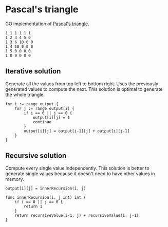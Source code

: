 # Pascal's triangle

GO implementation of [Pascal's triangle](http://en.wikipedia.org/wiki/Pascal%27s_triangle).


```
1 1 1 1 1 1
1 2 3 4 5 0
1 3 6 10 0 0
1 4 10 0 0 0
1 5 0 0 0 0
1 0 0 0 0 0
```

## Iterative solution

Generate all the values from top left to bottom right. Uses the previously generated values to compute the next.
This solution is optimal to generate the whole triangle.

```
for i := range output {
	for j := range output[i] {
		if i == 0 || j == 0 {
			output[i][j] = 1
			continue
		}
		output[i][j] = output[i-1][j] + output[i][j-1]
	}
}
```

## Recursive solution

Compute every single value independently. This solution is better to generate single values because it doesn't need to have other values in memory.

```
output[i][j] = innerRecursion(i, j)

func innerRecursion(i, j int) int {
	if i == 0 || j == 0 {
		return 1
	}
	return recursiveValue(i-1, j) + recursiveValue(i, j-1)
}
```